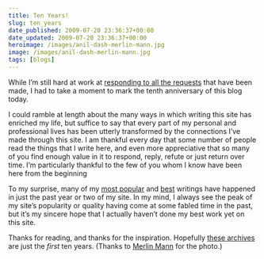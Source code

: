 ```yaml
---
title: Ten Years!
slug: ten_years
date_published: 2009-07-20 23:36:37+00:00
date_updated: 2009-07-20 23:36:37+00:00
heroimage: /images/anil-dash-merlin-mann.jpg
image: /images/anil-dash-merlin-mann.jpg
tags: [blogs]
---
```

While I’m still hard at work at [responding to all the requests](/2009/07/at-ten-years-im-taking-requests.html) that have been made, I had to take a moment to mark the tenth anniversary of this blog today.

I could ramble at length about the many ways in which writing this site has enriched my life, but suffice to say that every part of my personal and professional lives has been utterly transformed by the connections I’ve made through this site. I am thankful every day that some number of people read the things that I write here, and even more appreciative that so many of you find enough value in it to respond, reply, refute or just return over time. I’m particularly thankful to the few of you whom I know have been here from the beginning

To my surprise, many of my [most popular](/most-popular/) and [best](/best-of/) writings have happened in just the past year or two of my site. In my mind, I always see the peak of my site’s popularity or quality having come at some fabled time in the past, but it’s my sincere hope that I actually haven’t done my best work yet on this site.

Thanks for reading, and thanks for the inspiration. Hopefully [these archives](/archives.html) are just the *first* ten years.
(Thanks to [Merlin Mann](http://www.flickr.com/photos/merlin/3494242472/) for the photo.)
